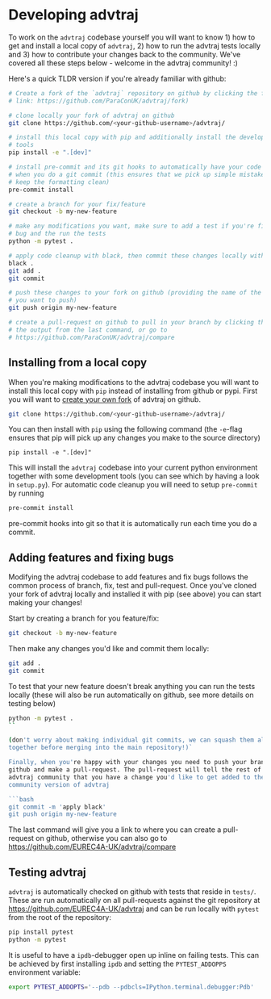 # Developing advtraj

To work on the `advtraj` codebase yourself you will want to know 1) how to get
and install a local copy of `advtraj`, 2) how to run the advtraj tests locally
and 3) how to contribute your changes back to the community. We've covered all
these steps below - welcome in the advtraj community! :)

Here's a quick TLDR version if you're already familiar with github:

```bash
# Create a fork of the `advtraj` repository on github by clicking the following
# link: https://github.com/ParaConUK/advtraj/fork)

# clone locally your fork of advtraj on github
git clone https://github.com/<your-github-username>/advtraj/

# install this local copy with pip and additionally install the development
# tools
pip install -e ".[dev]"

# install pre-commit and its git hooks to automatically have your code linted
# when you do a git commit (this ensures that we pick up simple mistakes and
# keep the formatting clean)
pre-commit install

# create a branch for your fix/feature
git checkout -b my-new-feature

# make any modifications you want, make sure to add a test if you're fixing a
# bug and the run the tests
python -m pytest .

# apply code cleanup with black, then commit these changes locally with git
black .
git add .
git commit

# push these changes to your fork on github (providing the name of the branch
# you want to push)
git push origin my-new-feature

# create a pull-request on github to pull in your branch by clicking the link
# the output from the last command, or go to
# https://github.com/ParaConUK/advtraj/compare
```

## Installing from a local copy

When you're making modifications to the advtraj codebase you will want to
install this local copy with `pip` instead of installing from github or pypi.
First you will want to [create your own fork]() of advtraj on github.

```bash
git clone https://github.com/<your-github-username>/advtraj/
```

You can then install with `pip` using the following command (the `-e`-flag
ensures that pip will pick up any changes you make to the source directory)

```
pip install -e ".[dev]"
```

This will install the `advtraj` codebase into your current python environment
together with some development tools (you can see which by having a look in
`setup.py`). For automatic code cleanup you will need to setup `pre-commit` by
running

```bash
pre-commit install
```

pre-commit hooks into git so that it is automatically run each time you do a
commit.


## Adding features and fixing bugs

Modifying the advtraj codebase to add features and fix bugs follows the
common process of branch, fix, test and pull-request. Once you've cloned your
fork of advtraj locally and installed it with pip (see above) you can start
making your changes!

Start by creating a branch for you feature/fix:

```bash
git checkout -b my-new-feature
```

Then make any changes you'd like and commit them locally:

```bash
git add .
git commit
```

To test that your new feature doesn't break anything you can run the tests
locally (these will also be run automatically on github, see more details on
testing below)

```bash
python -m pytest .
``

(don't worry about making individual git commits, we can squash them all
together before merging into the main repository!)`

Finally, when you're happy with your changes you need to push your branch to
github and make a pull-request. The pull-request will tell the rest of the
advtraj community that you have a change you'd like to get added to the
community version of advtraj

```bash
git commit -m 'apply black'
git push origin my-new-feature
```

The last command will give you a link to where you can create a pull-request on
github, otherwise you can also go to
https://github.com/EUREC4A-UK/advtraj/compare


## Testing advtraj

`advtraj` is automatically checked on github with tests that reside in `tests/`.
These are run automatically on all pull-requests against the git
repository at https://github.com/EUREC4A-UK/advtraj and can be run locally
with `pytest` from the root of the repository:

```bash
pip install pytest
python -m pytest
```

It is useful to have a `ipdb`-debugger open up inline on failing
tests. This can be achieved by first installing `ipdb` and setting the
`PYTEST_ADDOPPS` environment variable:

```bash
export PYTEST_ADDOPTS='--pdb --pdbcls=IPython.terminal.debugger:Pdb'
```
